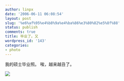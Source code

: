 ```yaml
---
author: linpx
date: '2006-06-11 06:08:54'
layout: post
slug: '%e6%af%95%e4%b8%9a%e4%ba%86%e3%80%82%e5%8f%88'
status: publish
comments: true
title: 毕业了。又
wordpress_id: '143'
categories:
- photo
---
```


我的硕士毕业照。 唉，越来越丑了。

  
  
![](http://static.flickr.com/58/164662834_90ec5af149.jpg?v=0)

  

